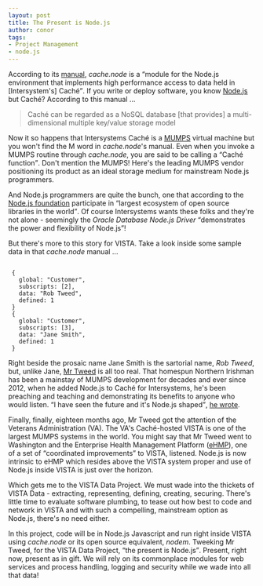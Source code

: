 ```yaml
---
layout: post
title: The Present is Node.js
author: conor
tags:
- Project Management
- node.js
---
```


According to its [manual](http://docs.intersystems.com/documentation/cache/20122/pdfs/BXJS.pdf), _cache.node_ is a <q>module for the Node.js environment that implements high performance access to data held in [Intersystem's] Caché</q>. If you write or deploy software, you know <a href="https://nodejs.org/en/">Node.js</a> but Caché? According to this manual ...

> Caché can be regarded as a NoSQL database [that provides] a multi-dimensional multiple key/value storage model 

Now it so happens that Intersystems Caché is a [MUMPS](https://en.wikipedia.org/wiki/MUMPS) virtual machine but you won't find the M word in _cache.node_'s manual. Even when you invoke a MUMPS routine through _cache.node_, you are said to be calling a <q>Caché function</q>. Don't mention the MUMPS! Here's the leading MUMPS vendor positioning its product as an ideal storage medium for mainstream Node.js programmers. 

<!--more-->

And Node.js programmers are quite the bunch, one that according to the [Node.js foundation](https://nodejs.org/en/) participate in <q>largest ecosystem of open source libraries in the world</q>. Of course Intersystems wants these folks and they're not alone - seemingly the _Oracle Database Node.js Driver_ <q>demonstrates the power and flexibility of Node.js</q>!

But there's more to this story for VISTA. Take a look inside some sample data in that _cache.node_ manual ...

```code

 {
   global: "Customer",
   subscripts: [2],
   data: "Rob Tweed",
   defined: 1
 }
 {
   global: "Customer",
   subscripts: [3],
   data: "Jane Smith",
   defined: 1
 }

```

<p data-pullquote="I have seen the future and it's Node.js shaped"></p> 

Right beside the prosaic name Jane Smith is the sartorial name, _Rob Tweed_, but, unlike Jane, [Mr Tweed](https://github.com/vistadataproject/documents/tree/master/Background#outside-technology-and-advocacy) is all too real. That homespun Northern Irishman has been a mainstay of MUMPS development for decades and ever since 2012, when he added Node.js to Caché for Intersystems, he's been preaching and teaching and demonstrating its benefits to anyone who would listen. <q>I have seen the future and it's Node.js shaped</q>, [he wrote](https://robtweed.wordpress.com/2012/10/24/i-have-seen-the-future-and-its-node-js-shaped/).

<p class="pull-left" data-pullquote="We must wade into the thickets of VISTA Data - extracting, representing, defining, creating, securing"></p>

Finally, finally, eighteen months ago, Mr Tweed got the attention of the Veterans Administration (VA). The VA's Caché-hosted VISTA is one of the largest MUMPS systems in the world. You might say that Mr Tweed went to Washington and the Enterprise Health Management Platform ([eHMP](https://github.com/vistadataproject/nodeVISTA/tree/master/eHMP)), one of a set of <q cite="https://github.com/vistadataproject/documents/tree/master/Background#outside-technology-and-advocacy">coordinated improvements</q> to VISTA, listened. Node.js is now intrinsic to eHMP which resides above the VISTA system proper and use of Node.js inside VISTA is just over the horizon. 

Which gets me to the VISTA Data Project. We must wade into the thickets of VISTA Data - extracting, representing, defining, creating, securing. There's little time to evaluate software plumbing, to tease out how best to code and network in VISTA and with such a compelling, mainstream option as Node.js, there's no need either. 

In this project, code will be in Node.js Javascript and run right inside VISTA using _cache.node_ or its open source equivalent, _nodem_. Tweeking Mr Tweed, for the VISTA Data Project, <q>the present is Node.js</q>. Present, right now, present as in gift. We will rely on its commonplace modules for web services and process handling, logging and security while we wade into all that data!
